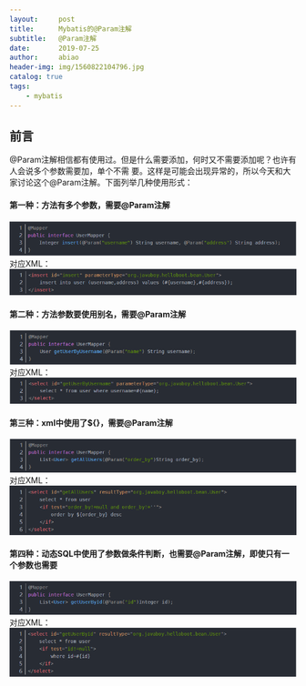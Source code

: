 ```yaml
---
layout:     post
title:      Mybatis的@Param注解
subtitle:   @Param注解
date:       2019-07-25
author:     abiao
header-img: img/1560822104796.jpg
catalog: true
tags:
    - mybatis
---
```



## 前言

@Param注解相信都有使用过。但是什么需要添加，何时又不需要添加呢？也许有人会说多个参数需要加，单个不需
要。这样是可能会出现异常的，所以今天和大家讨论这个@Param注解。下面列举几种使用形式：

#### 第一种：方法有多个参数，需要@Param注解
![](/img/20190725104609.png)  
对应XML：
![](/img/20190725104812.png)

#### 第二种：方法参数要使用别名，需要@Param注解
![](/img/20190725104940.png)  
对应XML：
![](/img/20190725105038.png)

#### 第三种：xml中使用了${}，需要@Param注解
![](/img/20190725105122.png)  
对应XML：
![](/img/20190725105201.png)

#### 第四种：动态SQL中使用了参数做条件判断，也需要@Param注解，即使只有一个参数也需要
![](/img/20190725105230.png)  
对应XML：
![](/img/20190725105309.png)
